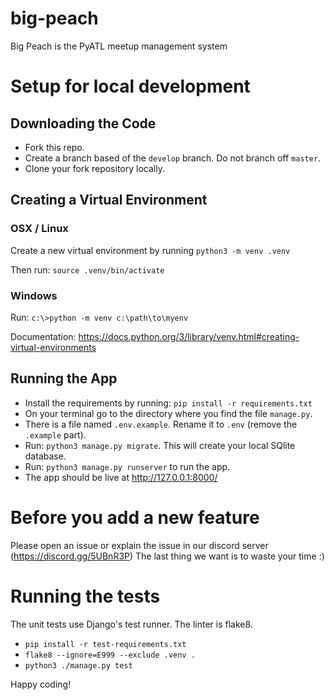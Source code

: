 # big-peach
Big Peach is the PyATL meetup management system

# Setup for local development

## Downloading the Code

- Fork this repo.
- Create a branch based of the `develop` branch. Do not branch off `master`.
- Clone your fork repository locally.

## Creating a Virtual Environment

### OSX / Linux

Create a new virtual environment by running `python3 -m venv .venv`

Then run: `source .venv/bin/activate`

### Windows

Run: `c:\>python -m venv c:\path\to\myenv`

Documentation: https://docs.python.org/3/library/venv.html#creating-virtual-environments

## Running the App

- Install the requirements by running: `pip install -r requirements.txt`
- On your terminal go to the directory where you find the file `manage.py`.
- There is a file named `.env.example`. Rename it to `.env` (remove the `.example` part).
- Run: `python3 manage.py migrate`. This will create your local SQlite database.
- Run: `python3 manage.py runserver` to run the app.
- The app should be live at http://127.0.0.1:8000/

# Before you add a new feature

Please open an issue or explain the issue in our discord server (https://discord.gg/5UBnR3P)
The last thing we want is to waste your time :)

# Running the tests

The unit tests use Django's test runner. The linter is flake8.

- `pip install -r test-requirements.txt`
- `flake8 --ignore=E999 --exclude .venv .`
- `python3 ./manage.py test`

Happy coding!
